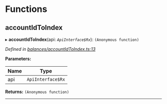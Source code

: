 

# Functions

<a id="accountidtoindex"></a>

##  accountIdToIndex

▸ **accountIdToIndex**(api: *`ApiInterface$Rx`*): `(Anonymous function)`

*Defined in [balances/accountIdToIndex.ts:13](https://github.com/polkadot-js/api/blob/aa8e613/packages/api-derive/src/balances/accountIdToIndex.ts#L13)*

**Parameters:**

| Name | Type |
| ------ | ------ |
| api | `ApiInterface$Rx` |

**Returns:** `(Anonymous function)`

___

